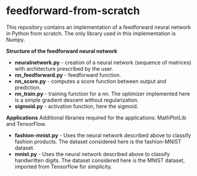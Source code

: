 # feedforward-from-scratch

This repository contains an implementation of a feedforward neural network in Python from scratch. The only library used in this implementation is Numpy.

**Structure of the feedforward neural network**

* **neuralnetwork.py** - creation of a neural network (sequence of matrices) with architecture prescribed by the user.
* **nn_feedforward.py** - feedforward function.
* **nn_score.py** - computes a score function between output and prediction.
* **nn_train.py** - training function for a nn. The optimizer implemented here is a simple gradient descent without regularization.
* **sigmoid.py** - activation function, here the sigmoid.


**Applications**
Additional libraries required for the applications: MathPlotLib and TensorFlow.

* **fashion-mnist.py** - Uses the neural network described above to classify fashion products. The dataset considered here is the fashion-MNIST dataset.
* **mnist.py** - Uses the neural network described above to classify handwritten digits. The dataset considered here is the MNIST dataset, imported from Tensorflow for simplicity.
